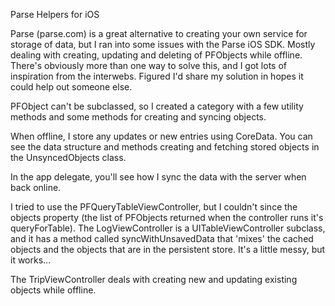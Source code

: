 Parse Helpers for iOS

Parse (parse.com) is a great alternative to creating your own service for storage of data, 
but I ran into some issues with the Parse iOS SDK. Mostly dealing with creating, updating 
and deleting of PFObjects while offline. There's obviously more than one way to solve 
this, and I got lots of inspiration from the interwebs. Figured I'd share my solution in 
hopes it could help out someone else. 

PFObject can't be subclassed, so I created a category with a few utility methods and some 
methods for creating and syncing objects. 

When offline, I store any updates or new entries using CoreData. You can see the data 
structure and methods creating and fetching stored objects in the UnsyncedObjects class.

In the app delegate, you'll see how I sync the data with the server when back online. 

I tried to use the PFQueryTableViewController, but I couldn't since the objects property 
(the list of PFObjects returned when the controller runs it's queryForTable). The 
LogViewController is a UITableViewController subclass, and it has a method called 
syncWithUnsavedData that 'mixes' the cached objects and the objects that are in the 
persistent store. It's a little messy, but it works...

The TripViewController deals with creating new and updating existing objects while offline. 
